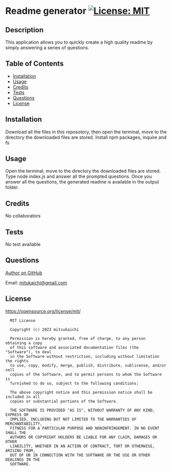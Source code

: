 # Readme generator [![License: MIT](https://img.shields.io/badge/License-MIT-yellow.svg)](https://opensource.org/licenses/MIT)

  ## Description 
  
  This application allows you to quickly create a high quality readme by simply answering a series of questions.

  ## Table of Contents 

  * [Installation](#installation)
  * [Usage](#usage)
  * [Credits](#credits)
  * [Tests](#tests)
  * [Questions](#questions)
  * [License](#license)

  ## Installation

  Download all the files in this reposotory, then open the terminal, move to the directory the downloaded files are stored. Install npm packages, inquire and fs 

  ## Usage

  Open the terminal, move to the directory the downloaded files are stored. Type node index.js and answer all the prompted questions. Once you answer all the questions, the generated readme is available in the output folder. 

  ## Credits

  No collaborators

  ## Tests

  No test available

  ## Questions

  [Author on GitHub](https://github.com/mitsukaichi)

  Email: mitukaichi@gmail.com
  
  ## License
  https://opensource.org/license/mit/
  
      MIT License
  
      Copyright (c) 2023 mitsukaichi
      
      Permission is hereby granted, free of charge, to any person obtaining a copy
      of this software and associated documentation files (the "Software"), to deal
      in the Software without restriction, including without limitation the rights
      to use, copy, modify, merge, publish, distribute, sublicense, and/or sell
      copies of the Software, and to permit persons to whom the Software is
      furnished to do so, subject to the following conditions:
      
      The above copyright notice and this permission notice shall be included in all
      copies or substantial portions of the Software.
      
      THE SOFTWARE IS PROVIDED "AS IS", WITHOUT WARRANTY OF ANY KIND, EXPRESS OR
      IMPLIED, INCLUDING BUT NOT LIMITED TO THE WARRANTIES OF MERCHANTABILITY,
      FITNESS FOR A PARTICULAR PURPOSE AND NONINFRINGEMENT. IN NO EVENT SHALL THE
      AUTHORS OR COPYRIGHT HOLDERS BE LIABLE FOR ANY CLAIM, DAMAGES OR OTHER
      LIABILITY, WHETHER IN AN ACTION OF CONTRACT, TORT OR OTHERWISE, ARISING FROM,
      OUT OF OR IN CONNECTION WITH THE SOFTWARE OR THE USE OR OTHER DEALINGS IN THE
      SOFTWARE.

